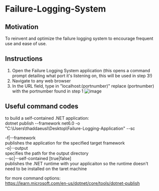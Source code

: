 # Failure-Logging-System
## Motivation
To reinvent and optimize the failure logging system to encourage frequent use and ease of use.

## Instructions
1. Open the Failure Logging System application (this opens a command prompt detailing what port it's listening on, this will be used in step 3!)
2. Navigate to any web browser
3. In the URL field, type in "localhost:(portnumber)" replace (portnumber) with the portnumber found in step 1
![image](https://github.com/thadLam/Failure-Logging-System/assets/135151735/d194d9e4-9edb-421e-be66-b2386a561f8e)

## Useful command codes
to build a self-contained .NET application:  
dotnet publish --framework net6.0 -o "C:\Users\thaddaeusl\Desktop\Failure-Logging-Application" --sc

-f|--framework  
publishes the application for the specified target framework  
-o|--output  
specifies the path for the output directory  
--sc|--self-contained [true|false]  
publishes the .NET runtime with your applicaiton so the runtime doesn't need to be installed on the taret machine  

for more command options:  
https://learn.microsoft.com/en-us/dotnet/core/tools/dotnet-publish

